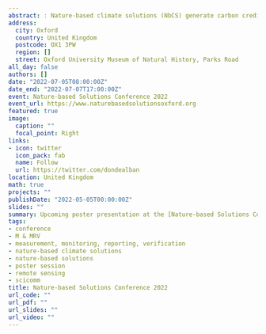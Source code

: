 ```yaml
---
abstract: : Nature-based climate solutions (NbCS) generate carbon credits through forest protection to reduce carbon emissions, or afforestation/reforestation to capture atmospheric carbon dioxide. NbCS can potentially unlock 2 billion tons of carbon credits per year across the global tropics, which businesses can purchase to offset their carbon footprint and meet climate goals. Remote sensing technology provides a unique opportunity to transparently estimate aboveground carbon in tropical forests at multiple spatiotemporal scales and increase investor’ confidence in NbCS. However, there is little consensus on the remote sensing data and models used to accurately estimate aboveground forest carbon. To fill this knowledge gap, we conducted a quantitative review of remote sensing datatypes (optical, radar, lidar) and models (regression, machine-learning) that best predicted aboveground carbon in tropical forests. We compared the coefficient of determination (R2) results from 95 studies (501 field sites) across the tropics. We found that combining optical and lidar datatypes and machine-learning models best predicted aboveground forest carbon. However, only 36 studies (151 field sites) conducted validation of their products. Forest plot sizes used for field calibration and assessment also did not affect R2 values. Our findings provide insights for transparent and robust assessments of carbon projects for effective climate change mitigation.
address:
  city: Oxford
  country: United Kingdom
  postcode: OX1 3PW
  region: []
  street: Oxford University Museum of Natural History, Parks Road
all_day: false
authors: []
date: "2022-07-05T08:00:00Z"
date_end: "2022-07-07T17:00:00Z"
event: Nature-based Solutions Conference 2022 
event_url: https://www.naturebasedsolutionsoxford.org
featured: true
image:
  caption: ""
  focal_point: Right
links:
- icon: twitter
  icon_pack: fab
  name: Follow
  url: https://twitter.com/dondealban
location: United Kingdom
math: true
projects: ""
publishDate: "2022-05-05T00:00:00Z"
slides: ""
summary: Upcoming poster presentation at the [Nature-based Solutions Conference 2022](https://www.naturebasedsolutionsoxford.org). Watch this space.
tags:
- conference
- M & MRV
- measurement, monitoring, reporting, verification
- nature-based climate solutions
- nature-based solutions
- poster session
- remote sensing
- scicomm
title: Nature-based Solutions Conference 2022 
url_code: ""
url_pdf: ""
url_slides: ""
url_video: ""
---
```

